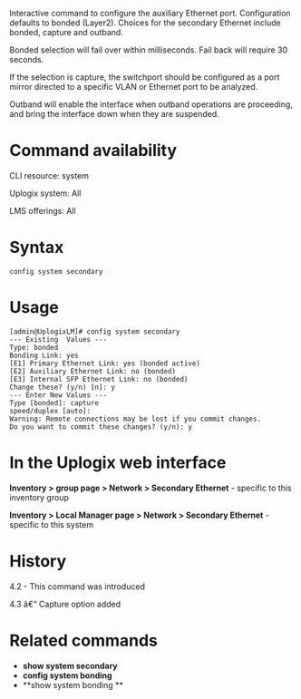 <!-- 5.4 -->

Interactive command to configure the auxiliary Ethernet port.  Configuration defaults to bonded (Layer2).  Choices for the secondary Ethernet include bonded, capture and outband.

Bonded selection will fail over within milliseconds.  Fail back will require 30 seconds.

If the selection is capture, the switchport should be configured as a port mirror directed to a specific VLAN or Ethernet port to be analyzed.

Outband will enable the interface when outband operations are proceeding, and bring the interface down when they are suspended.
 
# Command availability 

CLI resource: system

Uplogix system: All

LMS offerings: All

# Syntax 

```
config system secondary
```

# Usage 

```
[admin@UplogixLM]# config system secondary
--- Existing  Values ---
Type: bonded
Bonding Link: yes
[E1] Primary Ethernet Link: yes (bonded active)
[E2] Auxiliary Ethernet Link: no (bonded)
[E3] Internal SFP Ethernet Link: no (bonded)
Change these? (y/n) [n]: y
--- Enter New Values ---
Type [bonded]: capture
speed/duplex [auto]: 
Warning: Remote connections may be lost if you commit changes.
Do you want to commit these changes? (y/n): y
```

# In the Uplogix web interface

**Inventory > group page > Network > Secondary Ethernet** - specific to this inventory group

**Inventory > Local Manager page > Network > Secondary Ethernet** - specific to this system

# History 

4.2 - This command was introduced

4.3 â€“ Capture option added 

# Related commands 

- **show system secondary**
- **config system bonding**
- **show system bonding **
